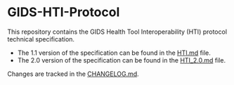 # GIDS-HTI-Protocol
This repository contains the GIDS Health Tool Interoperability (HTI) protocol technical specification. 

* The 1.1 version of the  specification can be found in the [HTI.md](HTI.md) file. 
* The 2.0 version of the  specification can be found in the [HTI_2.0.md](HTI_2.0.md) file.

Changes are tracked in the [CHANGELOG.md](CHANGELOG.md).
